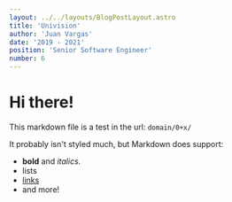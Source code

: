 ```yaml
---
layout: ../../layouts/BlogPostLayout.astro
title: 'Univision'
author: 'Juan Vargas'
date: '2019 - 2021'
position: 'Senior Software Engineer'
number: 6
---
```


# Hi there!

This markdown file is a test in the url: `domain/0+x/`

It probably isn't styled much, but Markdown does support:

- **bold** and _italics._
- lists
- [links](https://astro.build)
- and more!
